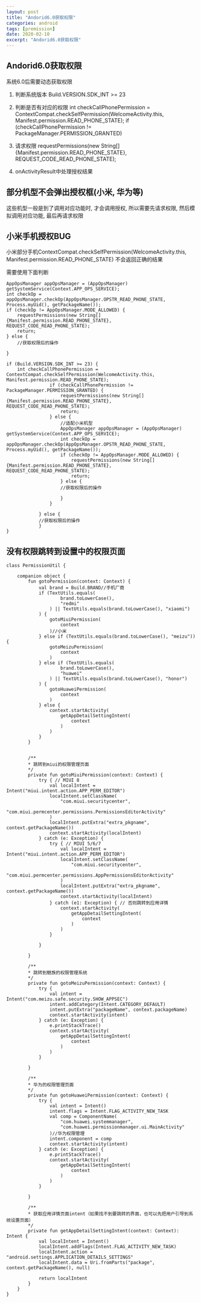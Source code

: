 ```yaml
---
layout: post
title: "Andorid6.0获取权限"
categories: android
tags: [premission]
date: 2020-02-10
excerpt: "Andorid6.0获取权限"
---
```


## Andorid6.0获取权限
系统6.0后需要动态获取权限

1. 判断系统版本 Build.VERSION.SDK_INT >= 23

2. 判断是否有对应的权限 
    int checkCallPhonePermission = ContextCompat.checkSelfPermission(WelcomeActivity.this, Manifest.permission.READ_PHONE_STATE);
    if (checkCallPhonePermission != PackageManager.PERMISSION_GRANTED)

3. 请求权限
    requestPermissions(new String[]{Manifest.permission.READ_PHONE_STATE}, REQUEST_CODE_READ_PHONE_STATE);

4. onActivityResult中处理授权结果

## 部分机型不会弹出授权框(小米, 华为等)
这些机型一般是到了调用对应功能时, 才会调用授权, 所以需要先请求权限, 然后模拟调用对应功能, 最后再请求权限

## 小米手机授权BUG
小米部分手机ContextCompat.checkSelfPermission(WelcomeActivity.this, Manifest.permission.READ_PHONE_STATE) 不会返回正确的结果

需要使用下面判断

    AppOpsManager appOpsManager = (AppOpsManager) getSystemService(Context.APP_OPS_SERVICE);
    int checkOp = appOpsManager.checkOp(AppOpsManager.OPSTR_READ_PHONE_STATE, Process.myUid(), getPackageName());
    if (checkOp != AppOpsManager.MODE_ALLOWED) {
        requestPermissions(new String[]{Manifest.permission.READ_PHONE_STATE}, REQUEST_CODE_READ_PHONE_STATE);
        return;
    } else {
        //获取权限后的操作

    }

    if (Build.VERSION.SDK_INT >= 23) {
        int checkCallPhonePermission = ContextCompat.checkSelfPermission(WelcomeActivity.this, Manifest.permission.READ_PHONE_STATE);
                    if (checkCallPhonePermission != PackageManager.PERMISSION_GRANTED) {
                        requestPermissions(new String[]{Manifest.permission.READ_PHONE_STATE}, REQUEST_CODE_READ_PHONE_STATE);
                        return;
                    } else {
                        //适配小米机型
                        AppOpsManager appOpsManager = (AppOpsManager) getSystemService(Context.APP_OPS_SERVICE);
                        int checkOp = appOpsManager.checkOp(AppOpsManager.OPSTR_READ_PHONE_STATE, Process.myUid(), getPackageName());
                        if (checkOp != AppOpsManager.MODE_ALLOWED) {
                            requestPermissions(new String[]{Manifest.permission.READ_PHONE_STATE}, REQUEST_CODE_READ_PHONE_STATE);
                            return;
                        } else {
                        //获取权限后的操作

                        }
                    }

                } else {
                //获取权限后的操作
                }
    }

## 没有权限跳转到设置中的权限页面

    class PermissionUtil {

        companion object {
            fun gotoPermission(context: Context) {
                val brand = Build.BRAND//手机厂商
                if (TextUtils.equals(
                        brand.toLowerCase(),
                        "redmi"
                    ) || TextUtils.equals(brand.toLowerCase(), "xiaomi")
                ) {
                    gotoMiuiPermission(
                        context
                    )//小米
                } else if (TextUtils.equals(brand.toLowerCase(), "meizu")) {
                    gotoMeizuPermission(
                        context
                    )
                } else if (TextUtils.equals(
                        brand.toLowerCase(),
                        "huawei"
                    ) || TextUtils.equals(brand.toLowerCase(), "honor")
                ) {
                    gotoHuaweiPermission(
                        context
                    )
                } else {
                    context.startActivity(
                        getAppDetailSettingIntent(
                            context
                        )
                    )
                }
            }


            /**
            * 跳转到miui的权限管理页面
            */
            private fun gotoMiuiPermission(context: Context) {
                try { // MIUI 8
                    val localIntent = Intent("miui.intent.action.APP_PERM_EDITOR")
                    localIntent.setClassName(
                        "com.miui.securitycenter",
                        "com.miui.permcenter.permissions.PermissionsEditorActivity"
                    )
                    localIntent.putExtra("extra_pkgname", context.getPackageName())
                    context.startActivity(localIntent)
                } catch (e: Exception) {
                    try { // MIUI 5/6/7
                        val localIntent = Intent("miui.intent.action.APP_PERM_EDITOR")
                        localIntent.setClassName(
                            "com.miui.securitycenter",
                            "com.miui.permcenter.permissions.AppPermissionsEditorActivity"
                        )
                        localIntent.putExtra("extra_pkgname", context.getPackageName())
                        context.startActivity(localIntent)
                    } catch (e1: Exception) { // 否则跳转到应用详情
                        context.startActivity(
                            getAppDetailSettingIntent(
                                context
                            )
                        )
                    }

                }

            }

            /**
            * 跳转到魅族的权限管理系统
            */
            private fun gotoMeizuPermission(context: Context) {
                try {
                    val intent = Intent("com.meizu.safe.security.SHOW_APPSEC")
                    intent.addCategory(Intent.CATEGORY_DEFAULT)
                    intent.putExtra("packageName", context.packageName)
                    context.startActivity(intent)
                } catch (e: Exception) {
                    e.printStackTrace()
                    context.startActivity(
                        getAppDetailSettingIntent(
                            context
                        )
                    )
                }

            }

            /**
            * 华为的权限管理页面
            */
            private fun gotoHuaweiPermission(context: Context) {
                try {
                    val intent = Intent()
                    intent.flags = Intent.FLAG_ACTIVITY_NEW_TASK
                    val comp = ComponentName(
                        "com.huawei.systemmanager",
                        "com.huawei.permissionmanager.ui.MainActivity"
                    )//华为权限管理
                    intent.component = comp
                    context.startActivity(intent)
                } catch (e: Exception) {
                    e.printStackTrace()
                    context.startActivity(
                        getAppDetailSettingIntent(
                            context
                        )
                    )
                }

            }

            /**
            * 获取应用详情页面intent（如果找不到要跳转的界面，也可以先把用户引导到系统设置页面）
            */
            private fun getAppDetailSettingIntent(context: Context): Intent {
                val localIntent = Intent()
                localIntent.addFlags(Intent.FLAG_ACTIVITY_NEW_TASK)
                localIntent.action = "android.settings.APPLICATION_DETAILS_SETTINGS"
                localIntent.data = Uri.fromParts("package", context.getPackageName(), null)

                return localIntent
            }
        }
    }